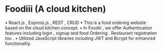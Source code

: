 # Foodiii (A cloud kitchen)

• React.js , Express.js , REST , CRUD 
• This is a food ordering website based on the cloud kitchen concept.
• In Foodiii , we offer Authentication features including login , signup and food Ordering . Restaurant registration too .
• Utilized JavaScript libraries including JWT and Bcrypt for enhanced functionality.
